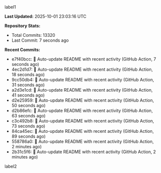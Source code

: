 
label1 
<!-- ACTIVITY_START -->
**Last Updated:** 2025-10-01 23:03:16 UTC

**Repository Stats:**
- Total Commits: 13320
- Last Commit: 7 seconds ago

**Recent Commits:**
- e7f40bcc: 🤖 Auto-update README with recent activity (GitHub Action, 7 seconds ago)
- 4ec2d1d7: 🤖 Auto-update README with recent activity (GitHub Action, 18 seconds ago)
- 9cc50db4: 🤖 Auto-update README with recent activity (GitHub Action, 31 seconds ago)
- a2d3e1cd: 🤖 Auto-update README with recent activity (GitHub Action, 41 seconds ago)
- d2e25959: 🤖 Auto-update README with recent activity (GitHub Action, 50 seconds ago)
- d2b86efc: 🤖 Auto-update README with recent activity (GitHub Action, 63 seconds ago)
- c3c492b8: 🤖 Auto-update README with recent activity (GitHub Action, 73 seconds ago)
- 84ca45ec: 🤖 Auto-update README with recent activity (GitHub Action, 89 seconds ago)
- 558786a0: 🤖 Auto-update README with recent activity (GitHub Action, 2 minutes ago)
- 2b31c5f6: 🤖 Auto-update README with recent activity (GitHub Action, 2 minutes ago)
<!-- ACTIVITY_END -->

label2

